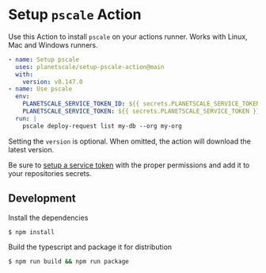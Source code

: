 # Setup `pscale` Action

Use this Action to install `pscale` on your actions runner. Works with Linux, Mac and Windows runners.

```yaml
- name: Setup pscale
  uses: planetscale/setup-pscale-action@main
  with:
    version: v0.147.0
- name: Use pscale
  env:
    PLANETSCALE_SERVICE_TOKEN_ID: ${{ secrets.PLANETSCALE_SERVICE_TOKEN_ID }}
    PLANETSCALE_SERVICE_TOKEN: ${{ secrets.PLANETSCALE_SERVICE_TOKEN }}
  run: |
    pscale deploy-request list my-db --org my-org
```

Setting the `version` is optional. When omitted, the action will download the latest version.

Be sure to [setup a service token](https://planetscale.com/docs/concepts/service-tokens) with the proper permissions and add it to your repositories secrets.

## Development

Install the dependencies  
```bash
$ npm install
```

Build the typescript and package it for distribution
```bash
$ npm run build && npm run package
```
